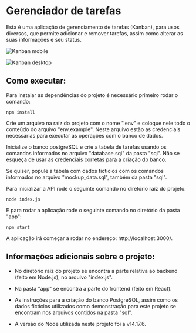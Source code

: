 # Gerenciador de tarefas
Esta é uma aplicação de gerenciamento de tarefas (Kanban), para usos diversos, que permite adicionar e remover tarefas, assim como alterar as suas informações e seu status.

![Kanban mobile](https://github.com/Wander-lan/Kanban/assets/32098644/b80bed61-b52f-4f68-9644-0be20fcc0671)

![Kanban desktop](https://github.com/Wander-lan/Kanban/assets/32098644/cbdea9b8-b56a-4ae3-a9ad-06b20c09fdc7)

## Como executar:
Para instalar as dependências do projeto é necessário primeiro rodar o comando:
```
npm install
```

Crie um arquivo na raíz do projeto com o nome ".env" e coloque nele todo o conteúdo do arquivo "env.example". Neste arquivo estão as credenciais necessárias para executar as operações com o banco de dados.

Inicialize o banco postgreSQL e crie a tabela de tarefas usando os comandos informados no arquivo "database.sql" da pasta "sql". Não se esqueça de usar as credenciais corretas para a criação do banco.

Se quiser, popule a tabela com dados fictícios com os comandos informados no arquivo "mockup_data.sql", também da pasta "sql".

Para inicializar a API rode o seguinte comando no diretório raíz do projeto:
```
node index.js
```
E para rodar a aplicação rode o seguinte comando no diretório da pasta "app":
```
npm start
```

A aplicação irá começar a rodar no endereço: http://localhost:3000/.

## Informações adicionais sobre o projeto:
- No diretório raíz do projeto se encontra a parte relativa ao backend (feito em Node.js), no arquivo "index.js".

- Na pasta "app" se encontra a parte do frontend (feito em React).

- As instruções para a criação do banco PostgreSQL, assim como os dados fictícios utilizados como demonstração para este projeto se encontram nos arquivos contidos na pasta "sql".

- A versão do Node utilizada neste projeto foi a v14.17.6.
